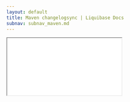 ```yaml
---
layout: default
title: Maven changelogsync | Liquibase Docs
subnav: subnav_maven.md
---
```


<iframe class="maven" src="generated/changelogSync-mojo.html"></iframe>